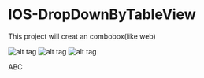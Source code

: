 # IOS-DropDownByTableView
This project will creat an combobox(like web)


![alt tag](https://github.com/PhanVanLinh/IOS-DropDownByTableView/blob/master/screenshot/screenshot1.png)
![alt tag](https://github.com/PhanVanLinh/IOS-DropDownByTableView/blob/master/screenshot/screenshot2.png)
![alt tag](https://github.com/PhanVanLinh/IOS-DropDownByTableView/blob/master/screenshot/screenshot3.png)

ABC
